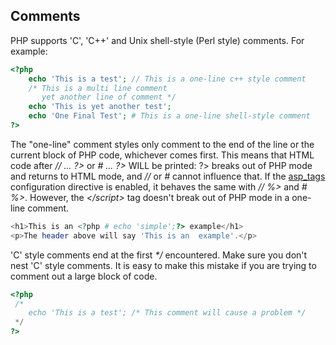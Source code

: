 Comments
--------

PHP supports 'C', 'C++' and Unix shell-style (Perl style) comments. For
example:

``` php
<?php
    echo 'This is a test'; // This is a one-line c++ style comment
    /* This is a multi line comment
       yet another line of comment */
    echo 'This is yet another test';
    echo 'One Final Test'; # This is a one-line shell-style comment
?>
```

The "one-line" comment styles only comment to the end of the line or the
current block of PHP code, whichever comes first. This means that HTML
code after *// ... ?\>* or *\# ... ?\>* WILL be printed: ?\> breaks out
of PHP mode and returns to HTML mode, and *//* or *\#* cannot influence
that. If the
<a href="/ini/core.html#ini.asp-tags" class="link">asp_tags</a>
configuration directive is enabled, it behaves the same with *// %\>*
and *\# %\>*. However, the *\</script\>* tag doesn't break out of PHP
mode in a one-line comment.

``` php
<h1>This is an <?php # echo 'simple';?> example</h1>
<p>The header above will say 'This is an  example'.</p>
```

'C' style comments end at the first *\*/* encountered. Make sure you
don't nest 'C' style comments. It is easy to make this mistake if you
are trying to comment out a large block of code.

``` php
<?php
 /*
    echo 'This is a test'; /* This comment will cause a problem */
 */
?>
```
